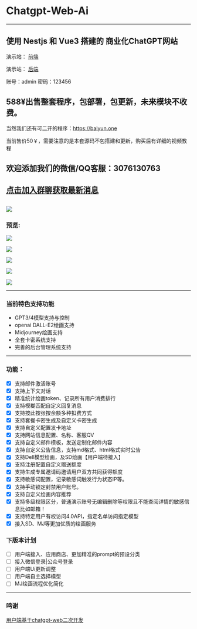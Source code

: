 # Chatgpt-Web-Ai
---
使用 Nestjs 和 Vue3 搭建的 商业化ChatGPT网站
---

演示站： [前端](https://aibot.sbs)

演示站： [后端](https://aibot.sbs/nineai/admin/#/login)

账号：admin    密码：123456

588¥出售整套程序，包部署，包更新，未来模块不收费。
---
当然我们还有可二开的程序：https://baiyun.one

当前售价50￥，需要注意的是本套源码不包搭建和更新，购买后有详细的视频教程

欢迎添加我们的微信/QQ客服：3076130763
---
[点击加入群聊获取最新消息](http://qm.qq.com/cgi-bin/qm/qr?_wv=1027&k=92dC2cBtQVF9gM-C7y0Zq0rMDT0Y3KP2&authKey=kA3N%2FDK8OTe3gZB2h%2B%2BFxAk324S4Grbw0%2F8lBvfdNYWuxXgZKVcHsmQKNxs3SEFP&noverify=0&group_code=557457613)
---
![](https://i.postimg.cc/SxK41zjt/2-GA-0-GID63-DLHN6-L9-3-O-tmb.jpg)
---

### 预览:

![](https://bhimgs.com/i/2023/06/16/otb584.png)

![](https://bhimgs.com/i/2023/06/16/otb4qs.png)

![](https://bhimgs.com/i/2023/06/16/otb9vj.png)

![](https://bhimgs.com/i/2023/06/16/otbg08.png)

![](https://bhimgs.com/i/2023/06/16/otbqjr.png)

---
### 当前特色支持功能
- GPT3/4模型支持与控制
- openai DALL-E2绘画支持
- Midjourney绘画支持
- 全套卡密系统支持
- 完善的后台管理系统支持
---
### 功能：
- [x] 支持邮件激活账号
- [x] 支持上下文对话
- [x] 精准统计绘画token、记录所有用户消费排行
- [x] 支持模糊匹配自定义回复消息
- [x] 支持按此按张按余额多种扣费方式
- [x] 支持套餐卡密生成及自定义卡密生成
- [x] 支持自定义配置发卡地址
- [x] 支持网站信息配置、名称、客服QV
- [x] 支持自定义邮件模板，发送定制化邮件内容
- [x] 支持自定义公告信息，支持md格式、html格式实时公告
- [x] 支持Dell模型绘画，及SD绘画【用户端待接入】
- [x] 支持注册配置自定义赠送额度
- [x] 支持生成专属邀请码邀请用户双方共同获得额度
- [x] 支持敏感词配置，记录敏感词触发行为状态IP等。
- [x] 支持手动锁定封禁用户账号。
- [x] 支持自定义绘画内容推荐
- [x] 支持多级权限区分，普通演示账号无编辑删除等权限且不能查阅详情的敏感信息比如邮箱！
- [x]  支持特定用户有权访问4.0API，指定名单访问指定模型
- [x]  接入SD、MJ等更加优质的绘画服务

### 下版本计划
- [ ]  用户端接入、应用商店、更加精准的prompt的预设分类
- [ ]  接入微信登录|公众号登录
- [ ]  用户端Ui更新调整
- [ ]  用户端自主选择模型
- [ ]  MJ绘画流程优化简化
---

### 鸣谢
[用户端基于chatgpt-web二次开发](https://github.com/Chanzhaoyu/chatgpt-web)
